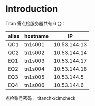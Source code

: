# Introduction

Titan 需点检服务器共有 6 台：

|alias | hostname | IP|
| --- | --- | --- |
|QC1|tn1s001|10.53.144.13|
|QC2|tn1s002|10.53.144.14|
|EQ1|tn1s003|10.53.144.17|
|EQ2|tn1s004|10.53.144.18|
|EQ3|tn1s005|10.53.144.5|
|EQ4|tn1s006|10.53.144.6|

点检账号密码： titanchk/cimcheck